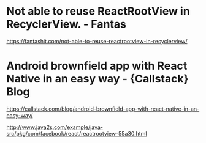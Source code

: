 # Not able to reuse ReactRootView in RecyclerView. - Fantas
https://fantashit.com/not-able-to-reuse-reactrootview-in-recyclerview/

# Android brownfield app with React Native in an easy way - {Callstack} Blog
https://callstack.com/blog/android-brownfield-app-with-react-native-in-an-easy-way/


http://www.java2s.com/example/java-src/pkg/com/facebook/react/reactrootview-55a30.html



